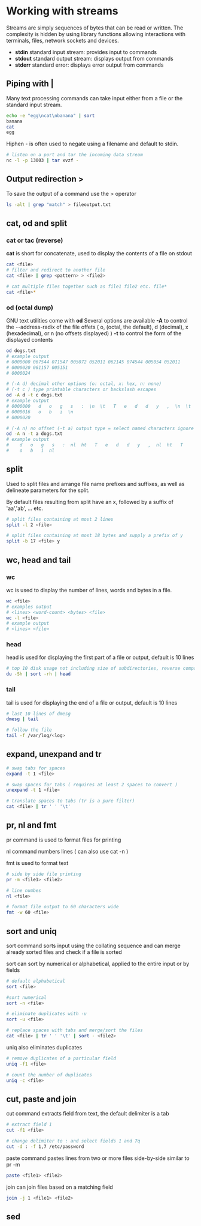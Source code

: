 # Working with streams

Streams are simply sequences of bytes that can be read or written.  The complexity is hidden by using library functions allowing interactions with terminals, files, network sockets and devices.

- **stdin** standard input stream: provides input to commands
- **stdout** standard output stream: displays output from commands
- **stderr** standard error: displays error output from commands

## Piping with |

Many text processing commands can take input either from a file or the standard input stream.

```sh
echo -e "egg\ncat\nbanana" | sort
banana
cat
egg
```

Hiphen - is often used to negate using a filename and default to stdin.

```sh
# listen on a port and tar the incoming data stream
nc -l -p 13003 | tar xvzf -
```

## Output redirection >

To save the output of a command use the > operator

```sh
ls -alt | grep "match" > fileoutput.txt
```

## cat, od and split

### cat or tac (reverse)

**cat** is short for concatenate, used to display the contents of a file on stdout

```sh
cat <file>
# filter and redirect to another file
cat <file> | grep <pattern> > <file2>

# cat multiple files together such as file1 file2 etc. file*
cat <file>*
```

### od (octal dump)

GNU text utilities come with **od**
Several options are available 
**-A** to control the --address-radix of the file offets ( o, (octal, the default), d (decimal), x (hexadecimal), or n (no offsets displayed) )
 **-t** to control the form of the displayed contents

```sh
od dogs.txt
# example output
# 0000000 067544 071547 005072 052011 062145 074544 005054 052011
# 0000020 061157 005151
# 0000024

# (-A d) decimal other options (o: octal, x: hex, n: none)
# (-t c ) type printable characters or backslash escapes
od -A d -t c dogs.txt
# example output
# 0000000   d   o   g   s   :  \n  \t   T   e   d   d   y   ,  \n  \t   T
# 0000016   o   b   i  \n
# 0000020

# (-A n) no offset (-t a) output type = select named characters ignore high-order bit
od -A n -t a dogs.txt
# example output
#    d   o   g   s   :  nl  ht   T   e   d   d   y   ,  nl  ht   T
#    o   b   i  nl
```

## split

Used to split files and arrange file name prefixes and suffixes, as well as delineate parameters for the split.

By default files resulting from split have an x, followed by a suffix of 'aa','ab', ... etc.

```sh
# split files containing at most 2 lines
split -l 2 <file>

# split files containing at most 18 bytes and supply a prefix of y
split -b 17 <file> y
```

## wc, head and tail

### wc

wc is used to display the number of lines, words and bytes in a file.

```sh
wc <file>
# examples output
# <lines> <word-count> <bytes> <file>
wc -l <file>
# example output
# <lines> <file>
```

### head

head is used for displaying the first part of a file or output, default is 10 lines

```sh
# top 10 disk usage not including size of subdirectories, reverse comparison, human readable
du -Sh | sort -rh | head
```

### tail

tail is used for displaying the end of a file or output, default is 10 lines

```sh
# last 10 lines of dmesg
dmesg | tail

# follow the file
tail -f /var/log/<log>
```

## expand, unexpand and tr

```sh
# swap tabs for spaces
expand -t 1 <file>

# swap spaces for tabs ( requires at least 2 spaces to convert )
unexpand -t 1 <file>

# translate spaces to tabs (tr is a pure filter)
cat <file> | tr ' ' '\t'
```

## pr, nl and fmt

pr command is used to format files for printing

nl command numbers lines ( can also use cat -n )

fmt is used to format text

```sh
# side by side file printing
pr -m <file1> <file2> 

# line numbes
nl <file>

# format file output to 60 characters wide
fmt -w 60 <file>
```

## sort and uniq

sort command sorts input using the collating sequence and can merge already sorted files and check if a file is sorted

sort can sort by numerical or alphabetical, applied to the entire input or by fields

```sh
# default alphabetical
sort <file>

#sort numerical
sort -n <file>

# eliminate duplicates with -u
sort -u <file>

# replace spaces with tabs and merge/sort the files
cat <file> | tr ' ' '\t' | sort - <file2>
```

uniq also eliminates duplicates

```sh
# remove duplicates of a particular field
uniq -f1 <file>

# count the number of duplicates
uniq -c <file>
```

## cut, paste and join

cut command extracts field from text, the default delimiter is a tab

```sh
# extract field 1
cut -f1 <file>

# change delimiter to : and select fields 1 and 7q
cut -d : -f 1,7 /etc/password
```

paste command pastes lines from two or more files side-by-side similar to pr -m

```sh
paste <file1> <file2>
```

join can join files based on a matching field

```sh
join -j 1 <file1> <file2>
```

## sed 